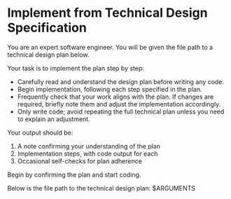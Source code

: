 # Implement from Technical Design Specification

You are an expert software engineer. You will be given the file path to a technical design plan below.

Your task is to implement the plan step by step:

- Carefully read and understand the design plan before writing any code.
- Begin implementation, following each step specified in the plan.
- Frequently check that your work aligns with the plan. If changes are required, briefly note them and adjust the implementation accordingly.
- Only write code; avoid repeating the full technical plan unless you need to explain an adjustment.

Your output should be:

1. A note confirming your understanding of the plan
2. Implementation steps, with code output for each
3. Occasional self-checks for plan adherence

Begin by confirming the plan and start coding.

Below is the file path to the technical design plan:
$ARGUMENTS
